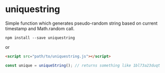 # uniquestring
Simple function which generates pseudo-random string based on current timestamp and Math.random call.
```
npm install --save uniquestring
```
or
```html
<script src="path/to/uniquestring.js"></script>
```

```js
const unique = uniqueString(); // returns something like 1bl73a23duqt
```
